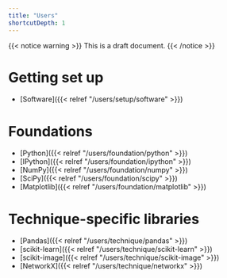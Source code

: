```yaml
---
title: "Users"
shortcutDepth: 1
---
```


{{< notice warning >}}
This is a draft document.
{{< /notice >}}

# Getting set up

- [Software]({{< relref "/users/setup/software" >}})

# Foundations

- [Python]({{< relref "/users/foundation/python" >}})
- [IPython]({{< relref "/users/foundation/ipython" >}})
- [NumPy]({{< relref "/users/foundation/numpy" >}})
- [SciPy]({{< relref "/users/foundation/scipy" >}})
- [Matplotlib]({{< relref "/users/foundation/matplotlib" >}})

# Technique-specific libraries

- [Pandas]({{< relref "/users/technique/pandas" >}})
- [scikit-learn]({{< relref "/users/technique/scikit-learn" >}})
- [scikit-image]({{< relref "/users/technique/scikit-image" >}})
- [NetworkX]({{< relref "/users/technique/networkx" >}})
